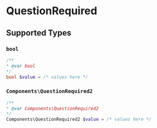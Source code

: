 # QuestionRequired


## Supported Types

### `bool`

```php
/**
* @var bool
*/
bool $value = /* values here */
```

### `Components\QuestionRequired2`

```php
/**
* @var Components\QuestionRequired2
*/
Components\QuestionRequired2 $value = /* values here */
```

